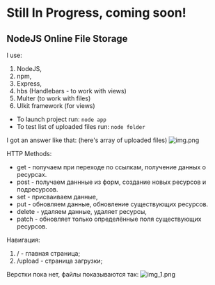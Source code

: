 # Still In Progress, coming soon!

## NodeJS Online File Storage
I use:
1) NodeJS, 
2) npm, 
3) Express,
4) hbs (Handlebars - to work with views) 
5) Multer (to work with files)
6) UIkit framework (for views)
* To launch project run:
``` node app ```
* To test list of uploaded files run:
``` node folder ```

I got an answer like that: (here's array of uploaded files)
![img.png](img.png)



HTTP Methods:
* get - получаем при переходе по ссылкам, получение данных о ресурсах.
* post - получаем даннные из форм, создание новых ресурсов и подресурсов.
* set - присваиваем данные,
* put - обновляем данные, обновление существующих ресурсов.
* delete - удаляем данные, удаляет ресурсы,
* patch - обновляет только определённые поля существующих ресурсов.

  
Навигация: 
1) / - главная страница;
2) /upload - страница загрузки;

Верстки пока нет, файлы показываются так:
![img_1.png](img_1.png)


